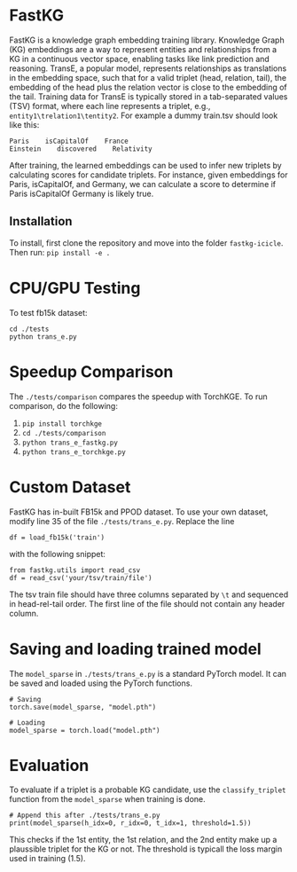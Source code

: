# FastKG
FastKG is a knowledge graph embedding training library. Knowledge Graph (KG) embeddings are a way to represent entities and relationships from a KG in a continuous vector space, enabling tasks like link prediction and reasoning. TransE, a popular model, represents relationships as translations in the embedding space, such that for a valid triplet (head, relation, tail), the embedding of the head plus the relation vector is close to the embedding of the tail. Training data for TransE is typically stored in a tab-separated values (TSV) format, where each line represents a triplet, e.g., `entity1\trelation1\tentity2`. For example a dummy train.tsv should look like this:

    Paris    isCapitalOf    France
    Einstein    discovered    Relativity

After training, the learned embeddings can be used to infer new triplets by calculating scores for candidate triplets. For instance, given embeddings for Paris, isCapitalOf, and Germany, we can calculate a score to determine if Paris isCapitalOf Germany is likely true.

## Installation
    
To install, first clone the repository and move into the folder `fastkg-icicle`. Then run: `pip install -e .`

# CPU/GPU Testing
To test fb15k dataset:

    cd ./tests
    python trans_e.py

# Speedup Comparison
The `./tests/comparison` compares the speedup with TorchKGE. To run comparison, do the following:

1. `pip install torchkge`
2. `cd ./tests/comparison`
3. `python trans_e_fastkg.py`
4. `python trans_e_torchkge.py`

# Custom Dataset
FastKG has in-built FB15k and PPOD dataset. To use your own dataset, modify line 35 of the file `./tests/trans_e.py`. Replace the line
    
    df = load_fb15k('train')

with the following snippet:

    from fastkg.utils import read_csv
    df = read_csv('your/tsv/train/file')

The tsv train file should have three columns separated by `\t` and sequenced in head-rel-tail order. The first line of the file should not contain any header column.

# Saving and loading trained model

The `model_sparse` in `./tests/trans_e.py` is a standard PyTorch model. It can be saved and loaded using the PyTorch functions.

    # Saving
    torch.save(model_sparse, "model.pth")

    # Loading
    model_sparse = torch.load("model.pth")


# Evaluation

To evaluate if a triplet is a probable KG candidate, use the `classify_triplet` function from the `model_sparse` when training is done.

    # Append this after ./tests/trans_e.py
    print(model_sparse(h_idx=0, r_idx=0, t_idx=1, threshold=1.5))

This checks if the 1st entity, the 1st relation, and the 2nd entity make up a plaussible triplet for the KG or not. The threshold is typicall the loss margin used in training (1.5).
